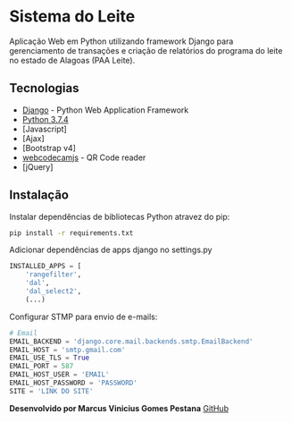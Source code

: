 # Sistema do Leite


Aplicação Web em Python utilizando framework Django para gerenciamento de transações e criação de relatórios
do programa do leite no estado de Alagoas (PAA Leite).


## Tecnologias


- [Django] - Python Web Application Framework
- [Python 3.7.4]
- [Javascript] 
- [Ajax] 
- [Bootstrap v4] 
- [webcodecamjs] - QR Code reader
- [jQuery]

## Instalação

Instalar dependências de bibliotecas Python atravez do pip:

```sh
pip install -r requirements.txt
```

Adicionar dependências de apps django no settings.py

```python
INSTALLED_APPS = [
    'rangefilter',
    'dal',
    'dal_select2',
    (...)
```

Configurar STMP para envio de e-mails:
```python
# Email
EMAIL_BACKEND = 'django.core.mail.backends.smtp.EmailBackend'
EMAIL_HOST = 'smtp.gmail.com'
EMAIL_USE_TLS = True
EMAIL_PORT = 587
EMAIL_HOST_USER = 'EMAIL'
EMAIL_HOST_PASSWORD = 'PASSWORD'
SITE = 'LINK DO SITE'
```


**Desenvolvido por Marcus Vinicius Gomes Pestana**
[GitHub]

[//]: # (These are reference links used in the body of this note and get stripped out when the markdown processor does its job. There is no need to format nicely because it shouldn't be seen. Thanks SO - http://stackoverflow.com/questions/4823468/store-comments-in-markdown-syntax)

   [webcodecamjs]: <https://atandrastoth.co.uk/main/pages/plugins/webcodecamjs/>
   [django]: <https://www.djangoproject.com/>
   [Python 3.7.4]: <https://www.python.org/>
   [GitHub]: <https://github.com/MarcusxDM/>
